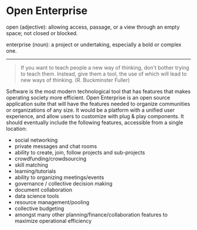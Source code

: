 # Open Enterprise

open (adjective): allowing access, passage, or a view through an empty space; not closed or blocked.

enterprise (noun): a project or undertaking, especially a bold or complex one.

-----
>If you want to teach people a new way of thinking, don't bother trying to teach them. Instead, give them a tool, the use of which will lead to new ways of thinking. (R. Buckminster Fuller)

Software is the most modern technological tool that has features that makes operating society more efficient. Open Enterprise is an open source application suite that will have the features needed to organize communities or organizations of any size. It would be a platform with a unified user experience, and allow users to customize with plug & play components. It should eventually include the following features, accessible from a single location: 

* social networking
* private messages and chat rooms
* ability to create, join, follow projects and sub-projects
* crowdfunding/crowdsourcing
* skill matching
* learning/tutorials
* ability to organizing meetings/events
* governance / collective decision making
* document collaboration
* data science tools
* resource management/pooling
* collective budgeting
* amongst many other planning/finance/collaboration features to maximize operational efficiency
